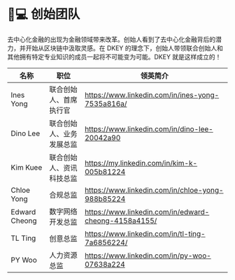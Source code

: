 # 👨💻 创始团队

去中心化金融的出现为金融领域带来改革。创始人看到了去中心化金融背后的潜力，并开始从区块链中汲取灵感。在 DKEY 的理念下，创始人带领联合创始人和其他拥有特定专业知识的成员一起将不可能变为可能。DKEY 就是这样成立的！



| 名称             | 职位            | 领英简介                                                  |
| -------------- | ------------- | ----------------------------------------------------- |
| Ines Yong      | 联合创始人、首席执行官   | https://www.linkedin.com/in/ines-yong-7535a816a/      |
| Dino Lee       | 联合创始人、业务发展总监  | https://www.linkedin.com/in/dino-lee-20042a90         |
| Kim Kuee       | 联合创始人、资讯科技总监  | https://my.linkedin.com/in/kim-k-005b81224            |
| Chloe Yong     | 合规总监          | https://www.linkedin.com/in/chloe-yong-988b85224      |
| Edward Cheong  | 数字网络开发总监      | https://www.linkedin.com/in/edward-cheong-4158a4155/  |
| TL Ting        | 创意总监          | https://www.linkedin.com/in/tl-ting-7a6856224/        |
| PY Woo         | 人力资源总监        | https://www.linkedin.com/in/py-woo-07638a224          |



